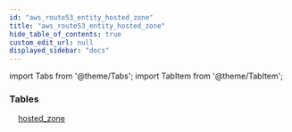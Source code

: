 ```yaml
---
id: "aws_route53_entity_hosted_zone"
title: "aws_route53_entity_hosted_zone"
hide_table_of_contents: true
custom_edit_url: null
displayed_sidebar: "docs"
---
```


import Tabs from '@theme/Tabs';
import TabItem from '@theme/TabItem';

<Tabs queryString="view">
  <TabItem value="components" label="Components" default>

### Tables

    [hosted_zone](../../aws/tables/aws_route53_entity_hosted_zone.HostedZone)

</TabItem>
  <TabItem value="code-examples" label="Code examples">

</TabItem>
</Tabs>
